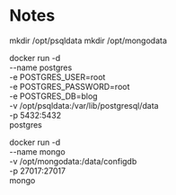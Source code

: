 # Notes
mkdir /opt/psqldata
mkdir /opt/mongodata

docker run -d \
    --name postgres \
    -e POSTGRES_USER=root \
    -e POSTGRES_PASSWORD=root \
    -e POSTGRES_DB=blog \
    -v /opt/psqldata:/var/lib/postgresql/data \
    -p 5432:5432 \
    postgres
    
docker run -d \
    --name mongo \
    -v /opt/mongodata:/data/configdb \
    -p 27017:27017 \
    mongo
    